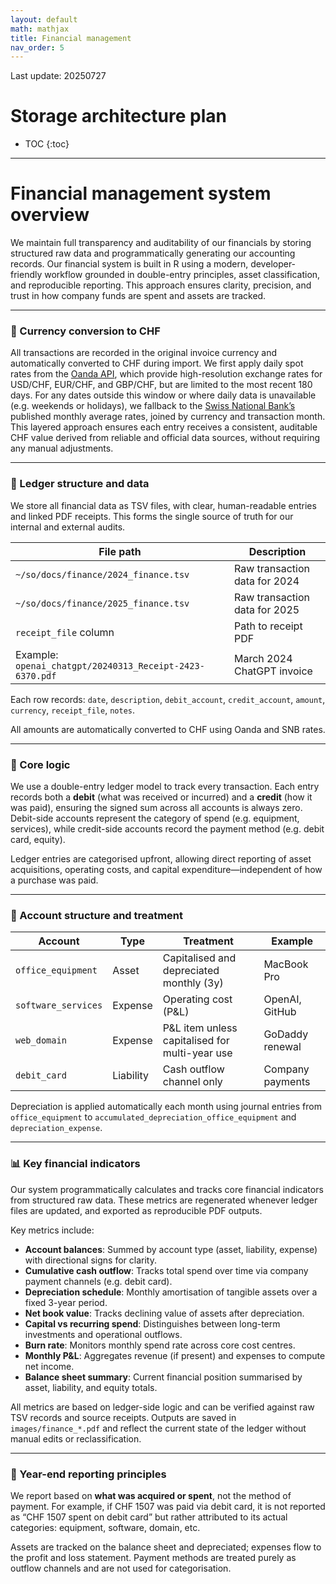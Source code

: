 ```yaml
---
layout: default
math: mathjax
title: Financial management
nav_order: 5
---
```


Last update: 20250727
# Storage architecture plan

* TOC
{:toc}

---

# Financial management system overview

We maintain full transparency and auditability of our financials by storing structured raw data and programmatically generating our accounting records. Our financial system is built in R using a modern, developer-friendly workflow grounded in double-entry principles, asset classification, and reproducible reporting. This approach ensures clarity, precision, and trust in how company funds are spent and assets are tracked.

---

### 🔁 Currency conversion to CHF

All transactions are recorded in the original invoice currency and automatically converted to CHF during import. We first apply daily spot rates from the [Oanda API](https://www.oanda.com), which provide high-resolution exchange rates for USD/CHF, EUR/CHF, and GBP/CHF, but are limited to the most recent 180 days. For any dates outside this window or where daily data is unavailable (e.g. weekends or holidays), we fallback to the [Swiss National Bank’s](https://www.snb.ch) published monthly average rates, joined by currency and transaction month. This layered approach ensures each entry receives a consistent, auditable CHF value derived from reliable and official data sources, without requiring any manual adjustments.


---

### 📁 Ledger structure and data

We store all financial data as TSV files, with clear, human-readable entries and linked PDF receipts. This forms the single source of truth for our internal and external audits.

| File path                                                | Description                   |
| -------------------------------------------------------- | ----------------------------- |
| `~/so/docs/finance/2024_finance.tsv`                     | Raw transaction data for 2024 |
| `~/so/docs/finance/2025_finance.tsv`                     | Raw transaction data for 2025 |
| `receipt_file` column                                    | Path to receipt PDF           |
| Example: `openai_chatgpt/20240313_Receipt-2423-6370.pdf` | March 2024 ChatGPT invoice    |

Each row records:
`date`, `description`, `debit_account`, `credit_account`, `amount`, `currency`, `receipt_file`, `notes`.

All amounts are automatically converted to CHF using Oanda and SNB rates.

---

### 🧾 Core logic

We use a double-entry ledger model to track every transaction. Each entry records both a **debit** (what was received or incurred) and a **credit** (how it was paid), ensuring the signed sum across all accounts is always zero. Debit-side accounts represent the category of spend (e.g. equipment, services), while credit-side accounts record the payment method (e.g. debit card, equity).

Ledger entries are categorised upfront, allowing direct reporting of asset acquisitions, operating costs, and capital expenditure—independent of how a purchase was paid.

---

### 🧾 Account structure and treatment

| Account             | Type      | Treatment                                       | Example          |
| ------------------- | --------- | ----------------------------------------------- | ---------------- |
| `office_equipment`  | Asset     | Capitalised and depreciated monthly (3y)        | MacBook Pro      |
| `software_services` | Expense   | Operating cost (P\&L)                           | OpenAI, GitHub   |
| `web_domain`        | Expense   | P\&L item unless capitalised for multi-year use | GoDaddy renewal  |
| `debit_card`        | Liability | Cash outflow channel only                       | Company payments |

Depreciation is applied automatically each month using journal entries from `office_equipment` to `accumulated_depreciation_office_equipment` and `depreciation_expense`.

---

### 📊 Key financial indicators

Our system programmatically calculates and tracks core financial indicators from structured raw data. These metrics are regenerated whenever ledger files are updated, and exported as reproducible PDF outputs.

Key metrics include:

* **Account balances**: Summed by account type (asset, liability, expense) with directional signs for clarity.
* **Cumulative cash outflow**: Tracks total spend over time via company payment channels (e.g. debit card).
* **Depreciation schedule**: Monthly amortisation of tangible assets over a fixed 3-year period.
* **Net book value**: Tracks declining value of assets after depreciation.
* **Capital vs recurring spend**: Distinguishes between long-term investments and operational outflows.
* **Burn rate**: Monitors monthly spend rate across core cost centres.
* **Monthly P\&L**: Aggregates revenue (if present) and expenses to compute net income.
* **Balance sheet summary**: Current financial position summarised by asset, liability, and equity totals.

All metrics are based on ledger-side logic and can be verified against raw TSV records and source receipts. Outputs are saved in `images/finance_*.pdf` and reflect the current state of the ledger without manual edits or reclassification.

---

### 📌 Year-end reporting principles

We report based on **what was acquired or spent**, not the method of payment. For example, if CHF 1507 was paid via debit card, it is not reported as “CHF 1507 spent on debit card” but rather attributed to its actual categories: equipment, software, domain, etc.

Assets are tracked on the balance sheet and depreciated; expenses flow to the profit and loss statement. Payment methods are treated purely as outflow channels and are not used for categorisation.


